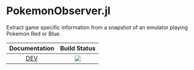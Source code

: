 # PokemonObserver.jl

Extract game specific information from a snapshot of an emulator playing Pokemon Red or Blue.

| **Documentation**    | **Build Status**        |
|:--------------------:|:-----------------------:|
| [DEV](https://meltedtofu.github.io/PokemonObserver.jl) | [![](https://github.com/meltedtofu/PokemonObserver.jl/workflows/Runtests/badge.svg)](https://github.com/meltedtofu/PokemonObserver.jl/actions?query=workflows/CI) |
